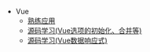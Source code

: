 - Vue
  - [熟练应用](/framework/expertly.md)
  - [源码学习(Vue选项的初始化、合并等)](/framework/sourceCode.md)
  - [源码学习(Vue数据响应式)](/framework/reactive.md)